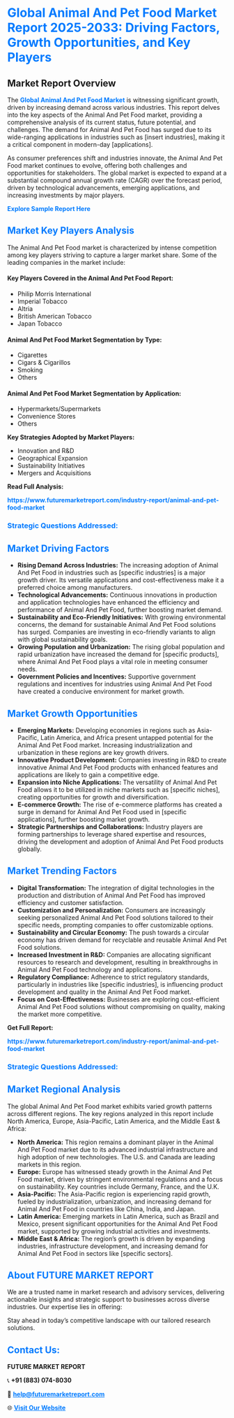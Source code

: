 <h1 style="color: #007BFF;">Global Animal And Pet Food Market Report 2025-2033: Driving Factors, Growth Opportunities, and Key Players</h1>

<section id="overview">
<h2>Market Report Overview</h2>
<p>The <a href="https://www.futuremarketreport.com/industry-report/animal-and-pet-food-market" style="color: #007BFF; text-decoration: none;"><strong>Global Animal And Pet Food Market</strong></a> is witnessing significant growth, driven by increasing demand across various industries. This report delves into the key aspects of the Animal And Pet Food market, providing a comprehensive analysis of its current status, future potential, and challenges. The demand for Animal And Pet Food has surged due to its wide-ranging applications in industries such as [insert industries], making it a critical component in modern-day [applications].</p>
<p>As consumer preferences shift and industries innovate, the Animal And Pet Food market continues to evolve, offering both challenges and opportunities for stakeholders. The global market is expected to expand at a substantial compound annual growth rate (CAGR) over the forecast period, driven by technological advancements, emerging applications, and increasing investments by major players.</p>
</section>

<section id="overview">
<p><a href="https://www.futuremarketreport.com/request-sample/reportId=34622" style="color: #007BFF; text-decoration: none;"><strong>Explore Sample Report Here</strong></a></p>
</section>

<section id="key-players">
<h2 style="color: #007BFF;">Market Key Players Analysis</h2>
<p>The Animal And Pet Food market is characterized by intense competition among key players striving to capture a larger market share. Some of the leading companies in the market include:</p>
<h4>Key Players Covered in the Animal And Pet Food Report:</h4>
<ul><li>Philip Morris International</li><li>Imperial Tobacco</li><li>Altria</li><li>British American Tobacco</li><li>Japan Tobacco</li></ul>
<h4>Animal And Pet Food Market Segmentation by Type:</h4>
<ul><li>Cigarettes</li><li>Cigars &amp; Cigarillos</li><li>Smoking</li><li>Others</li></ul>

<h4>Animal And Pet Food Market Segmentation by Application:</h4>
<ul><li>Hypermarkets/Supermarkets</li><li>Convenience Stores</li><li>Others</li></ul>
<p><strong>Key Strategies Adopted by Market Players:</strong></p>
<ul>
<li>Innovation and R&D</li>
<li>Geographical Expansion</li>
<li>Sustainability Initiatives</li>
<li>Mergers and Acquisitions</li>
</ul>
</section>

<section>
<p><strong>Read Full Analysis: </strong></p><a href="https://www.futuremarketreport.com/industry-report/animal-and-pet-food-market" style="color: #007BFF; text-decoration: none;"><strong>https://www.futuremarketreport.com/industry-report/animal-and-pet-food-market</strong></a>
<h3 style="color: #007BFF;">Strategic Questions Addressed:</h3>
</section>

<section id="driving-factors">
<h2 style="color: #007BFF;">Market Driving Factors</h2>
<ul>
<li><strong>Rising Demand Across Industries:</strong> The increasing adoption of Animal And Pet Food in industries such as [specific industries] is a major growth driver. Its versatile applications and cost-effectiveness make it a preferred choice among manufacturers.</li>
<li><strong>Technological Advancements:</strong> Continuous innovations in production and application technologies have enhanced the efficiency and performance of Animal And Pet Food, further boosting market demand.</li>
<li><strong>Sustainability and Eco-Friendly Initiatives:</strong> With growing environmental concerns, the demand for sustainable Animal And Pet Food solutions has surged. Companies are investing in eco-friendly variants to align with global sustainability goals.</li>
<li><strong>Growing Population and Urbanization:</strong> The rising global population and rapid urbanization have increased the demand for [specific products], where Animal And Pet Food plays a vital role in meeting consumer needs.</li>
<li><strong>Government Policies and Incentives:</strong> Supportive government regulations and incentives for industries using Animal And Pet Food have created a conducive environment for market growth.</li>
</ul>
</section>

<section id="growth-opportunities">
<h2 style="color: #007BFF;">Market Growth Opportunities</h2>
<ul>
<li><strong>Emerging Markets:</strong> Developing economies in regions such as Asia-Pacific, Latin America, and Africa present untapped potential for the Animal And Pet Food market. Increasing industrialization and urbanization in these regions are key growth drivers.</li>
<li><strong>Innovative Product Development:</strong> Companies investing in R&D to create innovative Animal And Pet Food products with enhanced features and applications are likely to gain a competitive edge.</li>
<li><strong>Expansion into Niche Applications:</strong> The versatility of Animal And Pet Food allows it to be utilized in niche markets such as [specific niches], creating opportunities for growth and diversification.</li>
<li><strong>E-commerce Growth:</strong> The rise of e-commerce platforms has created a surge in demand for Animal And Pet Food used in [specific applications], further boosting market growth.</li>
<li><strong>Strategic Partnerships and Collaborations:</strong> Industry players are forming partnerships to leverage shared expertise and resources, driving the development and adoption of Animal And Pet Food products globally.</li>
</ul>
</section>

<section id="trending-factors">
<h2 style="color: #007BFF;">Market Trending Factors</h2>
<ul>
<li><strong>Digital Transformation:</strong> The integration of digital technologies in the production and distribution of Animal And Pet Food has improved efficiency and customer satisfaction.</li>
<li><strong>Customization and Personalization:</strong> Consumers are increasingly seeking personalized Animal And Pet Food solutions tailored to their specific needs, prompting companies to offer customizable options.</li>
<li><strong>Sustainability and Circular Economy:</strong> The push towards a circular economy has driven demand for recyclable and reusable Animal And Pet Food solutions.</li>
<li><strong>Increased Investment in R&D:</strong> Companies are allocating significant resources to research and development, resulting in breakthroughs in Animal And Pet Food technology and applications.</li>
<li><strong>Regulatory Compliance:</strong> Adherence to strict regulatory standards, particularly in industries like [specific industries], is influencing product development and quality in the Animal And Pet Food market.</li>
<li><strong>Focus on Cost-Effectiveness:</strong> Businesses are exploring cost-efficient Animal And Pet Food solutions without compromising on quality, making the market more competitive.</li>
</ul>
</section>

<section>
<p><strong>Get Full Report: </strong></p><a href="https://www.futuremarketreport.com/industry-report/animal-and-pet-food-market" style="color: #007BFF; text-decoration: none;"><strong>https://www.futuremarketreport.com/industry-report/animal-and-pet-food-market</strong></a>
<h3 style="color: #007BFF;">Strategic Questions Addressed:</h3>
</section>


<section id="regional-analysis">
<h2 style="color: #007BFF;">Market Regional Analysis</h2>
<p>The global Animal And Pet Food market exhibits varied growth patterns across different regions. The key regions analyzed in this report include North America, Europe, Asia-Pacific, Latin America, and the Middle East & Africa:</p>
<ul>
<li><strong>North America:</strong> This region remains a dominant player in the Animal And Pet Food market due to its advanced industrial infrastructure and high adoption of new technologies. The U.S. and Canada are leading markets in this region.</li>
<li><strong>Europe:</strong> Europe has witnessed steady growth in the Animal And Pet Food market, driven by stringent environmental regulations and a focus on sustainability. Key countries include Germany, France, and the U.K.</li>
<li><strong>Asia-Pacific:</strong> The Asia-Pacific region is experiencing rapid growth, fueled by industrialization, urbanization, and increasing demand for Animal And Pet Food in countries like China, India, and Japan.</li>
<li><strong>Latin America:</strong> Emerging markets in Latin America, such as Brazil and Mexico, present significant opportunities for the Animal And Pet Food market, supported by growing industrial activities and investments.</li>
<li><strong>Middle East & Africa:</strong> The region’s growth is driven by expanding industries, infrastructure development, and increasing demand for Animal And Pet Food in sectors like [specific sectors].</li>
</ul>
</section>

<footer>
<h2 style="color: #007BFF;">About FUTURE MARKET REPORT</h2>
<p>We are a trusted name in market research and advisory services, delivering actionable insights and strategic support to businesses across diverse industries. Our expertise lies in offering:</p>

<p>Stay ahead in today’s competitive landscape with our tailored research solutions.</p>

<h2 style="color: #007BFF;">Contact Us:</h2>
<p><strong>FUTURE MARKET REPORT</strong></p>
<p>📞 <strong>+91 (883) 074-8030</strong></p>
<p>📧 <strong><a href="mailto:help@futuremarketreport.com" style="color: #007BFF;">help@futuremarketreport.com</a></strong></p>
<p>🌐 <strong><a href="https://www.futuremarketreport.com/" style="color: #007BFF;">Visit Our Website</a></strong></p>
</footer>